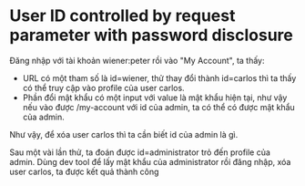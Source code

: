# User ID controlled by request parameter with password disclosure
Đăng nhập với tài khoản wiener:peter rồi vào "My Account", ta thấy:
+ URL có một tham số là id=wiener, thử thay đổi thành id=carlos thì ta thấy có thể truy cập vào profile của user carlos.
+ Phần đổi mật khẩu có một input với value là mật khẩu hiện tại, như vậy nếu vào được /my-account với id của admin, ta có thể có được mật khẩu của admin.

Như vậy, để xóa user carlos thì ta cần biết id của admin là gì.

Sau một vài lần thử, ta đoán được id=administrator trỏ đến profile của admin. Dùng dev tool để lấy mật khẩu của administrator rồi đăng nhập, xóa user carlos, ta được kết quả thành công

